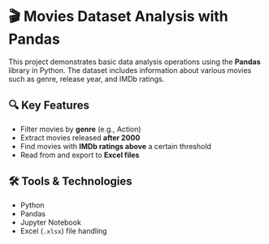 # 🎬 Movies Dataset Analysis with Pandas

This project demonstrates basic data analysis operations using the **Pandas** library in Python. The dataset includes information about various movies such as genre, release year, and IMDb ratings.

## 🔍 Key Features

* Filter movies by **genre** (e.g., Action)
* Extract movies released **after 2000**
* Find movies with **IMDb ratings above** a certain threshold
* Read from and export to **Excel files**

## 🛠 Tools & Technologies

* Python
* Pandas
* Jupyter Notebook
* Excel (`.xlsx`) file handling


